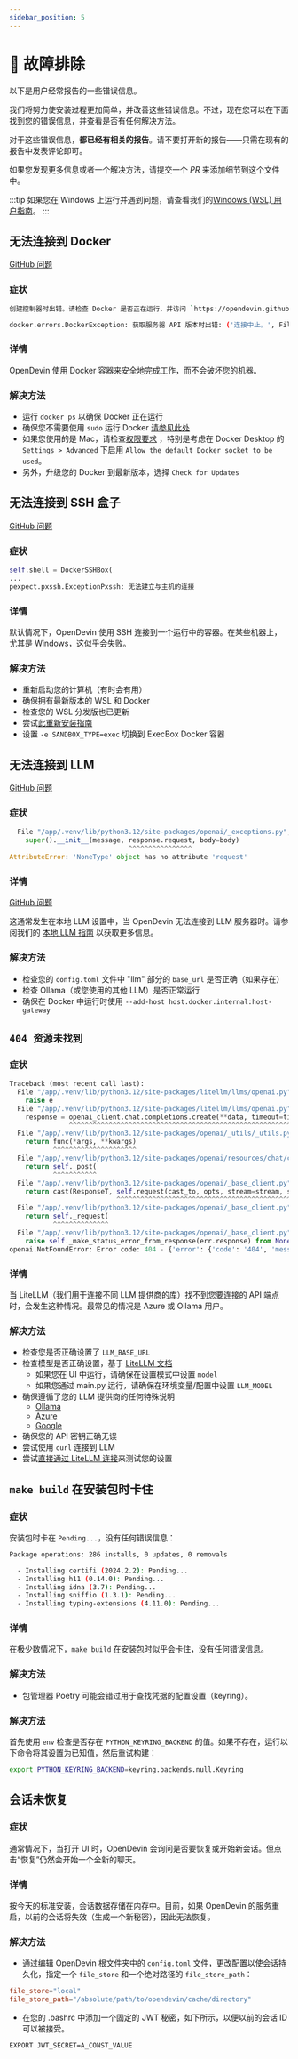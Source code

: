 ```yaml
---
sidebar_position: 5
---
```


# 🚧 故障排除

以下是用户经常报告的一些错误信息。

我们将努力使安装过程更加简单，并改善这些错误信息。不过，现在您可以在下面找到您的错误信息，并查看是否有任何解决方法。

对于这些错误信息，**都已经有相关的报告**。请不要打开新的报告——只需在现有的报告中发表评论即可。

如果您发现更多信息或者一个解决方法，请提交一个 *PR* 来添加细节到这个文件中。

:::tip
如果您在 Windows 上运行并遇到问题，请查看我们的[Windows (WSL) 用户指南](troubleshooting/windows)。
:::

## 无法连接到 Docker

[GitHub 问题](https://github.com/OpenDevin/OpenDevin/issues/1226)

### 症状

```bash
创建控制器时出错。请检查 Docker 是否正在运行，并访问 `https://opendevin.github.io/OpenDevin/modules/usage/troubleshooting` 获取更多调试信息。
```

```bash
docker.errors.DockerException: 获取服务器 API 版本时出错: ('连接中止。', FileNotFoundError(2, '没有这样的文件或目录'))
```

### 详情

OpenDevin 使用 Docker 容器来安全地完成工作，而不会破坏您的机器。

### 解决方法

* 运行 `docker ps` 以确保 Docker 正在运行
* 确保您不需要使用 `sudo` 运行 Docker [请参见此处](https://www.baeldung.com/linux/docker-run-without-sudo)
* 如果您使用的是 Mac，请检查[权限要求](https://docs.docker.com/desktop/mac/permission-requirements/) ，特别是考虑在 Docker Desktop 的 `Settings > Advanced` 下启用 `Allow the default Docker socket to be used`。
* 另外，升级您的 Docker 到最新版本，选择 `Check for Updates`

## 无法连接到 SSH 盒子

[GitHub 问题](https://github.com/OpenDevin/OpenDevin/issues/1156)

### 症状

```python
self.shell = DockerSSHBox(
...
pexpect.pxssh.ExceptionPxssh: 无法建立与主机的连接
```

### 详情

默认情况下，OpenDevin 使用 SSH 连接到一个运行中的容器。在某些机器上，尤其是 Windows，这似乎会失败。

### 解决方法

* 重新启动您的计算机（有时会有用）
* 确保拥有最新版本的 WSL 和 Docker
* 检查您的 WSL 分发版也已更新
* 尝试[此重新安装指南](https://github.com/OpenDevin/OpenDevin/issues/1156#issuecomment-2064549427)
* 设置 `-e SANDBOX_TYPE=exec` 切换到 ExecBox Docker 容器

## 无法连接到 LLM

[GitHub 问题](https://github.com/OpenDevin/OpenDevin/issues/1208)

### 症状

```python
  File "/app/.venv/lib/python3.12/site-packages/openai/_exceptions.py", line 81, in __init__
    super().__init__(message, response.request, body=body)
                              ^^^^^^^^^^^^^^^^
AttributeError: 'NoneType' object has no attribute 'request'
```

### 详情

[GitHub 问题](https://github.com/OpenDevin/OpenDevin/issues?q=is%3Aissue+is%3Aopen+404)

这通常发生在本地 LLM 设置中，当 OpenDevin 无法连接到 LLM 服务器时。请参阅我们的 [本地 LLM 指南](llms/localLLMs) 以获取更多信息。

### 解决方法

* 检查您的 `config.toml` 文件中 "llm" 部分的 `base_url` 是否正确（如果存在）
* 检查 Ollama（或您使用的其他 LLM）是否正常运行
* 确保在 Docker 中运行时使用 `--add-host host.docker.internal:host-gateway`

## `404 资源未找到`

### 症状

```python
Traceback (most recent call last):
  File "/app/.venv/lib/python3.12/site-packages/litellm/llms/openai.py", line 414, in completion
    raise e
  File "/app/.venv/lib/python3.12/site-packages/litellm/llms/openai.py", line 373, in completion
    response = openai_client.chat.completions.create(**data, timeout=timeout)  # type: ignore
               ^^^^^^^^^^^^^^^^^^^^^^^^^^^^^^^^^^^^^^^^^^^^^^^^^^^^^^^^^^^^^^
  File "/app/.venv/lib/python3.12/site-packages/openai/_utils/_utils.py", line 277, in wrapper
    return func(*args, **kwargs)
           ^^^^^^^^^^^^^^^^^^^^^
  File "/app/.venv/lib/python3.12/site-packages/openai/resources/chat/completions.py", line 579, in create
    return self._post(
           ^^^^^^^^^^^
  File "/app/.venv/lib/python3.12/site-packages/openai/_base_client.py", line 1232, in post
    return cast(ResponseT, self.request(cast_to, opts, stream=stream, stream_cls=stream_cls))
                           ^^^^^^^^^^^^^^^^^^^^^^^^^^^^^^^^^^^^^^^^^^^^^^^^^^^^^^^^^^^^^^^^^
  File "/app/.venv/lib/python3.12/site-packages/openai/_base_client.py", line 921, in request
    return self._request(
           ^^^^^^^^^^^^^^
  File "/app/.venv/lib/python3.12/site-packages/openai/_base_client.py", line 1012, in _request
    raise self._make_status_error_from_response(err.response) from None
openai.NotFoundError: Error code: 404 - {'error': {'code': '404', 'message': 'Resource not found'}}
```

### 详情

当 LiteLLM（我们用于连接不同 LLM 提供商的库）找不到您要连接的 API 端点时，会发生这种情况。最常见的情况是 Azure 或 Ollama 用户。

### 解决方法

* 检查您是否正确设置了 `LLM_BASE_URL`
* 检查模型是否正确设置，基于 [LiteLLM 文档](https://docs.litellm.ai/docs/providers)
  * 如果您在 UI 中运行，请确保在设置模式中设置 `model`
  * 如果您通过 main.py 运行，请确保在环境变量/配置中设置 `LLM_MODEL`
* 确保遵循了您的 LLM 提供商的任何特殊说明
  * [Ollama](/OpenDevin/modules/usage/llms/localLLMs)
  * [Azure](/OpenDevin/modules/usage/llms/azureLLMs)
  * [Google](/OpenDevin/modules/usage/llms/googleLLMs)
* 确保您的 API 密钥正确无误
* 尝试使用 `curl` 连接到 LLM
* 尝试[直接通过 LiteLLM 连接](https://github.com/BerriAI/litellm)来测试您的设置

## `make build` 在安装包时卡住

### 症状

安装包时卡在 `Pending...`，没有任何错误信息：

```bash
Package operations: 286 installs, 0 updates, 0 removals

  - Installing certifi (2024.2.2): Pending...
  - Installing h11 (0.14.0): Pending...
  - Installing idna (3.7): Pending...
  - Installing sniffio (1.3.1): Pending...
  - Installing typing-extensions (4.11.0): Pending...
```

### 详情

在极少数情况下，`make build` 在安装包时似乎会卡住，没有任何错误信息。

### 解决方法

* 包管理器 Poetry 可能会错过用于查找凭据的配置设置（keyring）。

### 解决方法

首先使用 `env` 检查是否存在 `PYTHON_KEYRING_BACKEND` 的值。如果不存在，运行以下命令将其设置为已知值，然后重试构建：

```bash
export PYTHON_KEYRING_BACKEND=keyring.backends.null.Keyring
```

## 会话未恢复

### 症状

通常情况下，当打开 UI 时，OpenDevin 会询问是否要恢复或开始新会话。但点击“恢复”仍然会开始一个全新的聊天。

### 详情

按今天的标准安装，会话数据存储在内存中。目前，如果 OpenDevin 的服务重启，以前的会话将失效（生成一个新秘密），因此无法恢复。

### 解决方法

* 通过编辑 OpenDevin 根文件夹中的 `config.toml` 文件，更改配置以使会话持久化，指定一个 `file_store` 和一个绝对路径的 `file_store_path`：

```toml
file_store="local"
file_store_path="/absolute/path/to/opendevin/cache/directory"
```

* 在您的 .bashrc 中添加一个固定的 JWT 秘密，如下所示，以便以前的会话 ID 可以被接受。

```bash
EXPORT JWT_SECRET=A_CONST_VALUE
```
